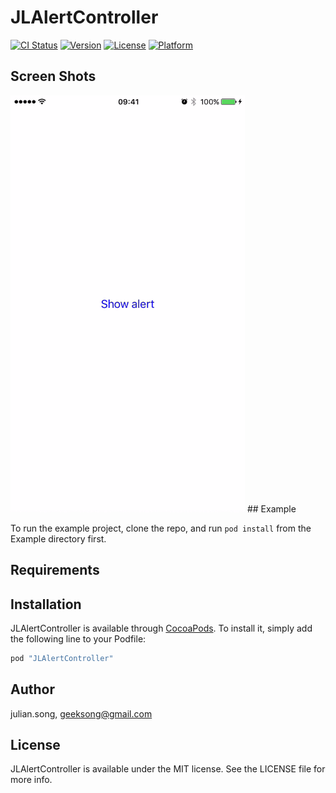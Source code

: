 # JLAlertController

[![CI Status](http://img.shields.io/travis/julian.song/JLAlertController.svg?style=flat)](https://travis-ci.org/julian.song/JLAlertController)
[![Version](https://img.shields.io/cocoapods/v/JLAlertController.svg?style=flat)](http://cocoapods.org/pods/JLAlertController)
[![License](https://img.shields.io/cocoapods/l/JLAlertController.svg?style=flat)](http://cocoapods.org/pods/JLAlertController)
[![Platform](https://img.shields.io/cocoapods/p/JLAlertController.svg?style=flat)](http://cocoapods.org/pods/JLAlertController)

## Screen Shots
<img src="https://github.com/JulianSong/JLAlertController/blob/master/Example/screenshots/JLAlertController_Screenshot_1.gif" width="375" height="667" />
## Example

To run the example project, clone the repo, and run `pod install` from the Example directory first.

## Requirements


## Installation

JLAlertController is available through [CocoaPods](http://cocoapods.org). To install
it, simply add the following line to your Podfile:

```ruby
pod "JLAlertController"
```

## Author

julian.song, geeksong@gmail.com

## License

JLAlertController is available under the MIT license. See the LICENSE file for more info.
